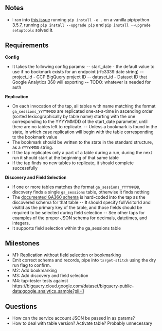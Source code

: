 
## Notes
 - I ran into [this issue](https://github.com/googleapis/google-cloud-python/issues/2990) running `pip install -e .` on a vanilla pip/python 3.5.7, running `pip install --upgrade pip` and `pip install --upgrade setuptools` solved it.


## Requirements
**Config**
 - It takes the following config params:
 -- start_date - the default value to use if no bookmark exists for an endpoint (rfc3339 date string)
 -- project_id - GCP BigQuery project ID
 -- dataset_id - Dataset ID that Google Analytics 360 will exporting
 -- TODO: whatever is needed for auth
 
**Replication**
 - On each invocation of the tap, all tables with name matching the format `ga_sessions_YYYYMMDD` are replicated one-at-a-time in ascending order (sorted lexicographically by table name) starting with the one corresponding to the YYYYMMDD of the start_date parameter, until there are no tables left to replicate.
 -- Unless a bookmark is found in the state, in which case replication will begin with the table corresponding to the bookmark value
 - The bookmark should be written to the state in the standard structure, as a `YYYYMMDD` string.
 - If the tap replicates only a part of a table during a run, during the next run it should start at the beginning of that same table
 - If the tap finds no new tables to replicate, it should complete successfully 
 
**Discovery and Field Selection**
 - If one or more tables matches the format `ga_sessions_YYYYMMDD`, discovery finds a single `ga_sessions` table, otherwise it finds nothing
 - The [documented GA360 schema](https://support.google.com/analytics/answer/3437719?hl=en&ref_topic=3416089) is hard-coded into the tap as the discovered schema for that table
 -- It should specify fullVisitorId and visitId as the primary key of the table, and those fields should be required to be selected during field selection
 -- See other taps for examples of the proper JSON schema for decimals, datetimes, and integers.
 - It supports field selection within the ga_sessions table
  
## Milestones
 - M1: Replication without field selection or bookmarking
  - Emit correct schema and records, pipe into `target-stitch` using the dry run flag to confirm.
 - M2: Add bookmarking
 - M3: Add discovery and field selection
 - M4: tap-tester tests against https://bigquery.cloud.google.com/dataset/bigquery-public-data:google_analytics_sample?pli=1
  
## Questions
 - How can the service account JSON be passed in as params?
 - How to deal with table version? Activate table? Probably unnecessary

